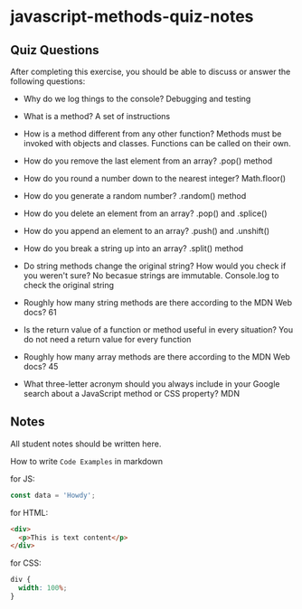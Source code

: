 # javascript-methods-quiz-notes

## Quiz Questions

After completing this exercise, you should be able to discuss or answer the following questions:

- Why do we log things to the console?
  Debugging and testing

- What is a method?
  A set of instructions

- How is a method different from any other function?
  Methods must be invoked with objects and classes. Functions can be called on their own.

- How do you remove the last element from an array?
  .pop() method

- How do you round a number down to the nearest integer?
  Math.floor()

- How do you generate a random number?
  .random() method

- How do you delete an element from an array?
  .pop() and .splice()

- How do you append an element to an array?
  .push() and .unshift()

- How do you break a string up into an array?
  .split() method

- Do string methods change the original string? How would you check if you weren't sure?
  No becasue strings are immutable. Console.log to check the original string

- Roughly how many string methods are there according to the MDN Web docs?
  61

- Is the return value of a function or method useful in every situation?
  You do not need a return value for every function

- Roughly how many array methods are there according to the MDN Web docs?
  45

- What three-letter acronym should you always include in your Google search about a JavaScript method or CSS property?
  MDN

## Notes

All student notes should be written here.

How to write `Code Examples` in markdown

for JS:

```javascript
const data = 'Howdy';
```

for HTML:

```html
<div>
  <p>This is text content</p>
</div>
```

for CSS:

```css
div {
  width: 100%;
}
```
